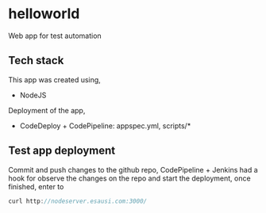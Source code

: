 # helloworld
Web app for test automation

## Tech stack
This app was created using,
- NodeJS

Deployment of the app,
- CodeDeploy + CodePipeline: appspec.yml, scripts/*

## Test app deployment
Commit and push changes to the github repo, CodePipeline + Jenkins had a hook for observe the changes on the repo and start the deployment, once finished, enter to

```js
curl http://nodeserver.esausi.com:3000/
```
